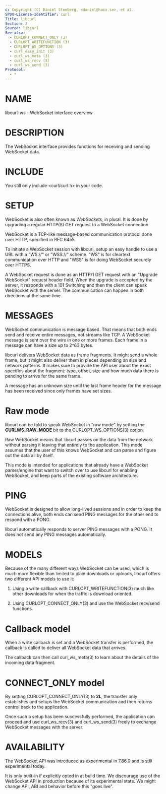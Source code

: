 ```yaml
---
c: Copyright (C) Daniel Stenberg, <daniel@haxx.se>, et al.
SPDX-License-Identifier: curl
Title: libcurl
Section: 3
Source: libcurl
See-also:
  - CURLOPT_CONNECT_ONLY (3)
  - CURLOPT_WRITEFUNCTION (3)
  - CURLOPT_WS_OPTIONS (3)
  - curl_easy_init (3)
  - curl_ws_meta (3)
  - curl_ws_recv (3)
  - curl_ws_send (3)
Protocol:
  - *
---
```


# NAME

libcurl-ws - WebSocket interface overview

# DESCRIPTION

The WebSocket interface provides functions for receiving and sending WebSocket
data.

# INCLUDE

You still only include \<curl/curl.h\> in your code.

# SETUP

WebSocket is also often known as *WebSockets*, in plural. It is done by
upgrading a regular HTTP(S) GET request to a WebSocket connection.

WebSocket is a TCP-like message-based communication protocol done over HTTP,
specified in RFC 6455.

To initiate a WebSocket session with libcurl, setup an easy handle to use a
URL with a "WS://" or "WSS://" scheme. "WS" is for cleartext communication
over HTTP and "WSS" is for doing WebSocket securely over HTTPS.

A WebSocket request is done as an HTTP/1 GET request with an "Upgrade
WebSocket" request header field. When the upgrade is accepted by the server,
it responds with a 101 Switching and then the client can speak WebSocket with
the server. The communication can happen in both directions at the same time.

# MESSAGES

WebSocket communication is message based. That means that both ends send and
receive entire messages, not streams like TCP. A WebSocket message is sent
over the wire in one or more frames. Each frame in a message can have a size
up to 2^63 bytes.

libcurl delivers WebSocket data as frame fragments. It might send a whole
frame, but it might also deliver them in pieces depending on size and network
patterns. It makes sure to provide the API user about the exact specifics
about the fragment: type, offset, size and how much data there is pending to
arrive for the same frame.

A message has an unknown size until the last frame header for the message has
been received since only frames have set sizes.

# Raw mode

libcurl can be told to speak WebSocket in "raw mode" by setting the
**CURLWS_RAW_MODE** bit to the CURLOPT_WS_OPTIONS(3) option.

Raw WebSocket means that libcurl passes on the data from the network without
parsing it leaving that entirely to the application. This mode assumes that
the user of this knows WebSocket and can parse and figure out the data all by
itself.

This mode is intended for applications that already have a WebSocket
parser/engine that want to switch over to use libcurl for enabling WebSocket,
and keep parts of the existing software architecture.

# PING

WebSocket is designed to allow long-lived sessions and in order to keep the
connections alive, both ends can send PING messages for the other end to
respond with a PONG.

libcurl automatically responds to server PING messages with a PONG. It does
not send any PING messages automatically.

# MODELS

Because of the many different ways WebSocket can be used, which is much more
flexible than limited to plain downloads or uploads, libcurl offers two
different API models to use it:

1. Using a write callback with CURLOPT_WRITEFUNCTION(3) much like other
downloads for when the traffic is download oriented.

2. Using CURLOPT_CONNECT_ONLY(3) and use the WebSocket recv/send
functions.

# Callback model

When a write callback is set and a WebSocket transfer is performed, the
callback is called to deliver all WebSocket data that arrives.

The callback can then call curl_ws_meta(3) to learn about the details of
the incoming data fragment.

# CONNECT_ONLY model

By setting CURLOPT_CONNECT_ONLY(3) to **2L**, the transfer only
establishes and setups the WebSocket communication and then returns control
back to the application.

Once such a setup has been successfully performed, the application can proceed
and use curl_ws_recv(3) and curl_ws_send(3) freely to exchange
WebSocket messages with the server.

# AVAILABILITY

The WebSocket API was introduced as experimental in 7.86.0 and is still
experimental today.

It is only built-in if explicitly opted in at build time. We discourage use of
the WebSocket API in production because of its experimental state. We might
change API, ABI and behavior before this "goes live".

